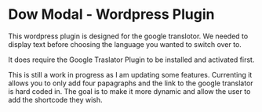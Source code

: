 # Dow Modal - Wordpress Plugin
This wordpress plugin is designed for the google translotor.  We needed to display text before choosing the language you wanted to switch over to.

It does require the Google Traslator Plugin to be installed and activated first.

This is still a work in progress as I am updating some features.  Currenting it allows you to only add four papagraphs and the link to the google translator is hard coded in.  The goal is to make it more dynamic and allow the user to add the shortcode they wish.